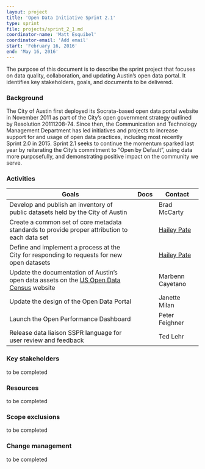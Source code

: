 ```yaml
---
layout: project
title: 'Open Data Initiative Sprint 2.1'
type: sprint
file: projects/sprint_2_1.md
coordinator-name: 'Matt Esquibel'
coordinator-email: 'Add email'
start: 'February 16, 2016'
end: 'May 16, 2016'
---
```


The purpose of this document is to describe the sprint project that focuses on data quality, collaboration, and updating Austin’s open data portal. It identifies key stakeholders, goals, and documents to be delivered.

### Background

The City of Austin first deployed its Socrata-based open data portal website in November 2011 as part of the City’s open government strategy outlined by Resolution 20111208-74. Since then, the Communication and Technology Management Department has led initiatives and projects to increase support for and usage of open data practices, including most recently Sprint 2.0 in 2015. Sprint 2.1 seeks to continue the momentum sparked last year by reiterating the City’s commitment to “Open by Default”, using data more purposefully, and demonstrating positive impact on the community we serve. 

### Activities

<table class="table">
  <thead>
    <tr>
      <th>Goals</th>
      <th>Docs</th>
      <th>Contact</th>
    </tr>
  </thead>
  <tbody>
    <tr>
      <td>Develop and publish an inventory of public datasets held by the City of Austin</td>
      <td></td>
      <td>Brad McCarty</td>
    </tr>
    <tr>
      <td>Create a common set of core metadata standards to provide proper attribution to each data set</td>
      <td></td>
      <td><a href="http://github.com/haileypate">Hailey Pate</a></td>
    </tr>
    <tr>
      <td>Define and implement a process at the City for responding to requests for new open datasets</td>
      <td></td>
      <td><a href="http://github.com/haileypate">Hailey Pate</a></td>
    </tr>
    <tr>
      <td>Update the documentation of Austin’s open data assets on the <a href="http://us-city.census.okfn.org/">US Open Data Census</a> website</td>
      <td></td>
      <td>Marbenn Cayetano</td>
    </tr>
    <tr>
      <td>Update the design of the Open Data Portal</td>
      <td></td>
      <td>Janette Milan</td>
    </tr>
    <tr>
      <td>Launch the Open Performance Dashboard</td>
      <td></td>
      <td>Peter Feighner</td>
    </tr>
    <tr>
      <td>Release data liaison SSPR language for user review and feedback</td>
      <td></td>
      <td>Ted Lehr</td>
    </tr>
  </tbody>
</table>

### Key stakeholders
to be completed

### Resources
to be completed

### Scope exclusions
to be completed

### Change management
to be completed
